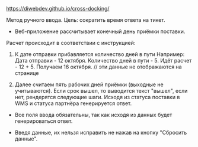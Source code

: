 https://diwebdev.github.io/cross-docking/

Метод ручного ввода.
Цель: сократить время ответа на тикет.

- Веб-приложение рассчитывает конечный день приёмки поставки.

Расчет происходит в соответствии с инструкцией:

1. К дате отправки прибавляется количество дней в пути
   Например:
   Дата отправки - 12 октября.
   Количество дней в пути - 5.
   Идёт расчет - 12 + 5.
   Получаем 16 октября. // эти данные не отображаются на странице

2. Далее считаем пять рабочих дней приёмки (выходные не учитываются).
   Если срок вышел, то выводится текст "вышел", если нет, рендерятся следующие шаги.
   Исходя из статуса поставки в WMS и статуса партнёра генерируется ответ.

- Все поля ввода обязательны, так как исходя из данных будет генерироваться ответ.

- Введя данные, их нельзя исправить не нажав на кнопку "Сбросить данные".
